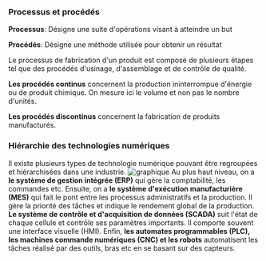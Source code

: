 ### Processus et procédés
**Processus**: Désigne une suite d'opérations visant à atteindre un but

**Procédés**: Désigne une méthode utilisée pour obtenir un résultat

Le processus de fabrication d'un produit est composé de plusieurs étapes tel que des procédés d'usinage, d'assemblage et de contrôle de qualité.

**Les procédés continus** concernent la production ininterrompue d'énergie ou de produit chimique. On mesure ici le volume et non pas le nombre d'unités.

**Les procédés discontinus** concernent la fabrication de produits manufacturés.

### Hiérarchie des technologies numériques
Il existe plusieurs types de technologie numérique pouvant être regroupées et hiérarchisées dans une industrie. 
![graphique](graphique.png)
Au plus haut niveau, on a **le système de gestion intégrée (ERP)** qui gère la comptabilité, les commandes etc. Ensuite, on a **le système d'exécution manufacturière (MES)** qui fait le pont entre les processus administratifs et la production. Il gère la priorité des tâches et indique le rendement global de la production. **Le système de contrôle et d'acquisition de données (SCADA)** suit l'état de chaque cellule et contrôle ses paramètres importants. Il comporte souvent une interface visuelle (HMI). Enfin, **les automates programmables (PLC), les machines 
 commande numériques (CNC) et les robots** automatisent les tâches réalisé par des outils, bras etc en se basant sur des capteurs.